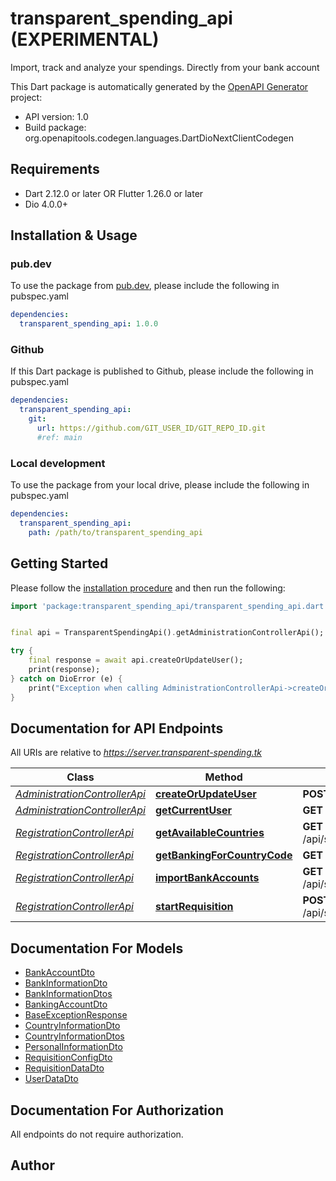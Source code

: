 # transparent_spending_api (EXPERIMENTAL)
Import, track and analyze your spendings. Directly from your bank account

This Dart package is automatically generated by the [OpenAPI Generator](https://openapi-generator.tech) project:

- API version: 1.0
- Build package: org.openapitools.codegen.languages.DartDioNextClientCodegen

## Requirements

* Dart 2.12.0 or later OR Flutter 1.26.0 or later
* Dio 4.0.0+

## Installation & Usage

### pub.dev
To use the package from [pub.dev](https://pub.dev), please include the following in pubspec.yaml
```yaml
dependencies:
  transparent_spending_api: 1.0.0
```

### Github
If this Dart package is published to Github, please include the following in pubspec.yaml
```yaml
dependencies:
  transparent_spending_api:
    git:
      url: https://github.com/GIT_USER_ID/GIT_REPO_ID.git
      #ref: main
```

### Local development
To use the package from your local drive, please include the following in pubspec.yaml
```yaml
dependencies:
  transparent_spending_api:
    path: /path/to/transparent_spending_api
```

## Getting Started

Please follow the [installation procedure](#installation--usage) and then run the following:

```dart
import 'package:transparent_spending_api/transparent_spending_api.dart';


final api = TransparentSpendingApi().getAdministrationControllerApi();

try {
    final response = await api.createOrUpdateUser();
    print(response);
} catch on DioError (e) {
    print("Exception when calling AdministrationControllerApi->createOrUpdateUser: $e\n");
}

```

## Documentation for API Endpoints

All URIs are relative to *https://server.transparent-spending.tk*

Class | Method | HTTP request | Description
------------ | ------------- | ------------- | -------------
[*AdministrationControllerApi*](doc/AdministrationControllerApi.md) | [**createOrUpdateUser**](doc/AdministrationControllerApi.md#createorupdateuser) | **POST** /api/sec/administration/user | 
[*AdministrationControllerApi*](doc/AdministrationControllerApi.md) | [**getCurrentUser**](doc/AdministrationControllerApi.md#getcurrentuser) | **GET** /api/sec/administration/user | 
[*RegistrationControllerApi*](doc/RegistrationControllerApi.md) | [**getAvailableCountries**](doc/RegistrationControllerApi.md#getavailablecountries) | **GET** /api/sec/registration/bank/country | 
[*RegistrationControllerApi*](doc/RegistrationControllerApi.md) | [**getBankingForCountryCode**](doc/RegistrationControllerApi.md#getbankingforcountrycode) | **GET** /api/sec/registration/bank | 
[*RegistrationControllerApi*](doc/RegistrationControllerApi.md) | [**importBankAccounts**](doc/RegistrationControllerApi.md#importbankaccounts) | **GET** /api/sec/registration/bank/account | 
[*RegistrationControllerApi*](doc/RegistrationControllerApi.md) | [**startRequisition**](doc/RegistrationControllerApi.md#startrequisition) | **POST** /api/sec/registration/bank/account | 


## Documentation For Models

 - [BankAccountDto](doc/BankAccountDto.md)
 - [BankInformationDto](doc/BankInformationDto.md)
 - [BankInformationDtos](doc/BankInformationDtos.md)
 - [BankingAccountDto](doc/BankingAccountDto.md)
 - [BaseExceptionResponse](doc/BaseExceptionResponse.md)
 - [CountryInformationDto](doc/CountryInformationDto.md)
 - [CountryInformationDtos](doc/CountryInformationDtos.md)
 - [PersonalInformationDto](doc/PersonalInformationDto.md)
 - [RequisitionConfigDto](doc/RequisitionConfigDto.md)
 - [RequisitionDataDto](doc/RequisitionDataDto.md)
 - [UserDataDto](doc/UserDataDto.md)


## Documentation For Authorization

 All endpoints do not require authorization.


## Author



